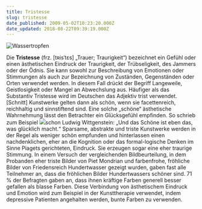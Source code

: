 ```yaml
---
title: Tristesse
slug: tristesse
date_published: 2009-05-02T10:23:20.000Z
date_updated: 2018-08-22T09:39:19.000Z
---
```


![Wassertropfen](//picdump.thafaker.de/upload.wikimedia.org/wikipedia/commons/b/bd/Water_drop_animation_enhanced_small.gif)

Die **Tristesse** (frz. [tʀisˈtɛs] „Trauer; Traurigkeit“) bezeichnet ein Gefühl oder einen ästhetischen Eindruck der Traurigkeit, der Trübseligkeit, des Jammers oder der Ödnis. Sie kann sowohl zur Beschreibung von Emotionen oder Stimmungen als auch zur Bezeichnung von Zuständen, Gegenständen oder Orten verwendet werden. In diesem Fall drückt der Begriff Langeweile, Geistlosigkeit oder Mangel an Abwechslung aus. Häufiger als das Substantiv Tristesse wird im Deutschen das Adjektiv trist verwendet. [Schnitt] Kunstwerke gelten dann als schön, wenn sie facettenreich, reichhaltig und sinnstiftend sind. Eine solche „schöne“ ästhetische Wahrnehmung lässt den Betrachter ein Glücksgefühl empfinden. So schrieb zum Beispiel ![](//picdump.thafaker.de/upload.wikimedia.org/show/thumb/3z0el.jpg)schon Ludwig Wittgenstein: „Und das Schöne ist eben das, was glücklich macht.“ Sparsame, abstrakte und triste Kunstwerke werden in der Regel als weniger schön empfunden und hinterlassen einen nachdenklichen, eher an die Kognition oder das formal-logische Denken im Sinne Piagets gerichteten, Eindruck. Sie erzeugen sogar eine eher traurige Stimmung. In einem Versuch der vergleichenden Bildbeurteilung, in dem Probanden eher triste Bilder von Piet Mondrian und farbenfrohe, fröhliche Bilder von Friedensreich Hundertwasser gezeigt wurden, gaben fast alle Teilnehmer an, dass die fröhlichen Bilder Hundertwassers schöner sind. 71 % der Befragten gaben an, dass ihnen kräftige Farben generell besser gefallen als blasse Farben. Diese Verbindung von ästhetischem Eindruck und Emotion wird zum Beispiel in der Kunsttherapie verwendet, indem depressive Patienten angehalten werden, bunte Farben zu verwenden.
